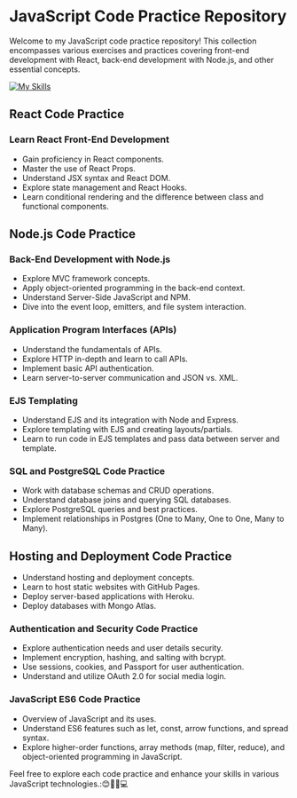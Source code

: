 # JavaScript Code Practice Repository

Welcome to my JavaScript code practice repository! This collection encompasses various exercises and practices covering front-end development with React, back-end development with Node.js, and other essential concepts.

[![My Skills](https://skillicons.dev/icons?i=js,react,bootstrap,nodejs,expressjs,firebase)](https://skillicons.dev)


## React Code Practice

### Learn React Front-End Development

- Gain proficiency in React components.
- Master the use of React Props.
- Understand JSX syntax and React DOM.
- Explore state management and React Hooks.
- Learn conditional rendering and the difference between class and functional components.

## Node.js Code Practice

### Back-End Development with Node.js

- Explore MVC framework concepts.
- Apply object-oriented programming in the back-end context.
- Understand Server-Side JavaScript and NPM.
- Dive into the event loop, emitters, and file system interaction.

### Application Program Interfaces (APIs)

- Understand the fundamentals of APIs.
- Explore HTTP in-depth and learn to call APIs.
- Implement basic API authentication.
- Learn server-to-server communication and JSON vs. XML.

### EJS Templating

- Understand EJS and its integration with Node and Express.
- Explore templating with EJS and creating layouts/partials.
- Learn to run code in EJS templates and pass data between server and template.

### SQL and PostgreSQL Code Practice

- Work with database schemas and CRUD operations.
- Understand database joins and querying SQL databases.
- Explore PostgreSQL queries and best practices.
- Implement relationships in Postgres (One to Many, One to One, Many to Many).

## Hosting and Deployment Code Practice

- Understand hosting and deployment concepts.
- Learn to host static websites with GitHub Pages.
- Deploy server-based applications with Heroku.
- Deploy databases with Mongo Atlas.

### Authentication and Security Code Practice

- Explore authentication needs and user details security.
- Implement encryption, hashing, and salting with bcrypt.
- Use sessions, cookies, and Passport for user authentication.
- Understand and utilize OAuth 2.0 for social media login.

### JavaScript ES6 Code Practice

- Overview of JavaScript and its uses.
- Understand ES6 features such as let, const, arrow functions, and spread syntax.
- Explore higher-order functions, array methods (map, filter, reduce), and object-oriented programming in JavaScript.

Feel free to explore each code practice and enhance your skills in various JavaScript technologies.:😊👩‍💻💻
